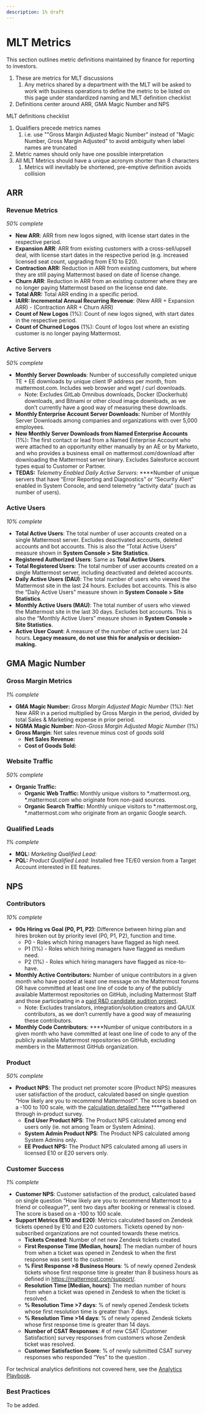 ```yaml
---
description: 1% draft
---
```


# MLT Metrics

This section outlines metric definitions maintained by finance for reporting to investors. 

1. These are metrics for MLT discussions
   1. Any metrics shared by a department with the MLT will be asked to work with business operations to define the metric to be listed on this page under standardized naming and MLT definition checklist 
2. Definitions center around ARR, GMA Magic Number and NPS

MLT definitions checklist 

1. Qualifiers precede metrics names
   1. i.e. use ""Gross Margin Adjusted Magic Number" instead of "Magic Number, Gross Margin Adjusted" to avoid ambiguity when label names are truncated 
2. Metric names should only have one possible interpretation 
3. All MLT Metrics should have a unique acronym shorter than 8 characters 
   1. Metrics will inevitably be shortened, pre-emptive definition avoids collision 

## ARR

### **Revenue Metrics**

_50% complete_

* **New ARR**: ARR from new logos signed, with license start dates in the respective period.
* **Expansion ARR**: ARR from existing customers with a cross-sell/upsell deal, with license start dates in the respective period \(e.g. increased licensed seat count, upgrading from E10 to E20\).
* **Contraction ARR:** Reduction in ARR from existing customers, but where they are still paying Mattermost based on date of license change.
* **Churn ARR**: Reduction in ARR from an existing customer where they are no longer paying Mattermost based on the license end date.
* **Total ARR:** Total ARR ending in a specific period.
* **IARR: Incremental Annual Recurring Revenue**: \(New ARR + Expansion ARR\) - \(Contraction ARR + Churn ARR\)
* **Count of New Logos** \(1%\): Count of new logos signed, with start dates in the respective period.
* **Count of Churned Logos** \(1%\): Count of logos lost where an existing customer is no longer paying Mattermost.

### Active Servers

_50% complete_

* **Monthly Server Downloads**: Number of successfully completed unique TE + EE downloads by unique client IP address per month, from mattermost.com. Includes web browser and wget / curl downloads.
  * Note: Excludes GitLab Omnibus downloads, Docker \(Dockerhub\) downloads, and Bitnami or other cloud image downloads, as we don’t currently have a good way of measuring these downloads.
* **Monthly Enterprise Account Server Downloads:** Number of Monthly Server Downloads among companies and organizations with over 5,000 employees.
* **New Monthly Server Downloads from Named Enterprise Accounts** \(1%\)**:** The first contact or lead from a Named Enterprise Account who were attached to an opportunity either manually by an AE or by Marketo, and who provides a business email on mattermost.com/download after downloading the Mattermost server binary. Excludes Salesforce account types equal to Customer or Partner.
* **TEDAS:** _Telemetry Enabled Daily Active Servers:_ ****Number of unique servers that have “Error Reporting and Diagnostics” or “Security Alert” enabled in System Console, and send telemetry “activity data” \(such as number of users\).

### Active Users

_10% complete_

* **Total Active Users**: The total number of user accounts created on a single Mattermost server. Excludes deactivated accounts, deleted accounts and bot accounts. This is also the “Total Active Users” measure shown in **System Console &gt; Site Statistics**.
* **Registered Authorized Users**: Same as **Total Active Users**.
* **Total Registered Users**: The total number of user accounts created on a single Mattermost server, including deactivated and deleted accounts.
* **Daily Active Users \(DAU\)**: The total number of users who viewed the Mattermost site in the last 24 hours. Excludes bot accounts. This is also the “Daily Active Users” measure shown in **System Console &gt; Site Statistics**.
* **Monthly Active Users \(MAU\)**: The total number of users who viewed the Mattermost site in the last 30 days. Excludes bot accounts. This is also the “Monthly Active Users” measure shown in **System Console &gt; Site Statistics**.
* **Active User Count**: A measure of the number of active users last 24 hours. **Legacy measure, do not use this for analysis or decision-making.**

## GMA Magic Number

### **Gross Margin Metrics**

_1% complete_

* **GMA Magic Number:** _Gross Margin Adjusted Magic Number_ \(1%\): Net New ARR in a period multiplied by Gross Margin in the period, divided by total Sales & Marketing expense in prior period.
* **NGMA Magic Number:** _Non-Gross Margin Adjusted Magic Number_ \(1%\) 
* **Gross Margin**: Net sales revenue minus cost of goods sold
  * **Net Sales Revenue:** 
  * **Cost of Goods Sold:** 

### **Website Traffic**

_50% complete_

* **Organic Traffic:**
  * **Organic Web Traffic:** Monthly unique visitors to \*.mattermost.org, \*.mattermost.com who originate from non-paid sources.
  * **Organic Search Traffic:** Monthly unique visitors to \*.mattermost.org, \*.mattermost.com who originate from an organic Google search.

### **Qualified Leads**

_1% complete_

* **MQL:** _Marketing Qualified Lead:_ 
* **PQL:** _Product Qualified Lead:_ Installed free TE/E0 version from a Target Account interested in EE features.

## NPS

### Contributors

_10% complete_

* **90s Hiring vs Goal \(P0, P1, P2\)**: Difference between hiring plan and hires broken out by priority level \(P0, P1, P2\), function and time.
  * P0 - Roles which hiring managers have flagged as high need.
  * P1 \(1%\) - Roles which hiring managers have flagged as medium need.
  * P2 \(1%\) - Roles which hiring managers have flagged as nice-to-have.
* **Monthly Active Contributors:** Number of unique contributors in a given month who have posted at least one message on the Mattermost forums OR have committed at least one line of code to any of the publicly available Mattermost repositories on GitHub, including Mattermost Staff and those participating in a [paid R&D candidate audition project](https://docs.mattermost.com/process/developer.html#audition).
  * Note: Excludes translators, integration/solution creators and QA/UX contributors, as we don’t currently have a good way of measuring these contributors.
* **Monthly Code Contributors**: ****Number of unique contributors in a given month who have committed at least one line of code to any of the publicly available Mattermost repositories on GitHub, excluding members in the Mattermost GitHub organization.

### Product

_50% complete_

* **Product NPS**: The product net promoter score \(Product NPS\) measures user satisfaction of the product, calculated based on single question “How likely are you to recommend Mattermost?”. The score is based on a -100 to 100 scale, with the [calculation detailed here](https://en.wikipedia.org/wiki/Net_Promoter#How_it_works) ****gathered through in-product survey.
  * **End User Product NPS**: The Product NPS calculated among end users only \(ie. not among Team or System Admins\).
  * **System Admin Product NPS**: The Product NPS calculated among System Admins only.
  * **EE Product NPS:** The Product NPS calculated among all users in licensed E10 or E20 servers only.

### Customer Success

_1% complete_

* **Customer NPS**: Customer satisfaction of the product, calculated based on single question “How likely are you to recommend Mattermost to a friend or colleague?", sent two days after booking or renewal is closed. The score is based on a -100 to 100 scale.
* **Support Metrics \(E10 and E20\)**: Metrics calculated based on Zendesk tickets opened by E10 and E20 customers. Tickets opened by non-subscribed organizations are not counted towards these metrics.
  * **Tickets Created**: Number of net new Zendesk tickets created.
  * **First Response Time \[Median, hours\]**: The median number of hours from when a ticket was opened in Zendesk to when the first response was sent to the customer.
  * **% First Response &gt;8 Business Hours**: % of newly opened Zendesk tickets whose first response time is greater than 8 business hours as defined in https://mattermost.com/support/.
  * **Resolution Time \[Median, hours\]**: The median number of hours from when a ticket was opened in Zendesk to when the ticket is resolved.
  * **% Resolution Time &gt;7 days**: % of newly opened Zendesk tickets whose first resolution time is greater than 7 days.
  * **% Resolution Time &gt;14 days**: % of newly opened Zendesk tickets whose first response time is greater than 14 days.
  * **Number of CSAT Responses**: \# of new CSAT \(Customer Satisfaction\) survey responses from customers whose Zendesk ticket was resolved.
  * **Customer Satisfaction Score**: % of newly submitted CSAT survey responses who responded “Yes” to the question .

For technical analytics definitions not covered here, see the [Analytics Playbook](https://docs.google.com/document/d/1__65LymlUfXLzOiSKD-G56j16Jlx1fRaIu714s3yxDU/edit#heading=h.sowg5wp7n9lk).

### Best Practices

To be added.

